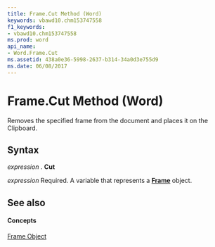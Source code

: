 ```yaml
---
title: Frame.Cut Method (Word)
keywords: vbawd10.chm153747558
f1_keywords:
- vbawd10.chm153747558
ms.prod: word
api_name:
- Word.Frame.Cut
ms.assetid: 438a0e36-5998-2637-b314-34a0d3e755d9
ms.date: 06/08/2017
---
```



# Frame.Cut Method (Word)

Removes the specified frame from the document and places it on the Clipboard.


## Syntax

 _expression_ . **Cut**

 _expression_ Required. A variable that represents a **[Frame](Word.Frame.md)** object.


## See also


#### Concepts


[Frame Object](Word.Frame.md)

